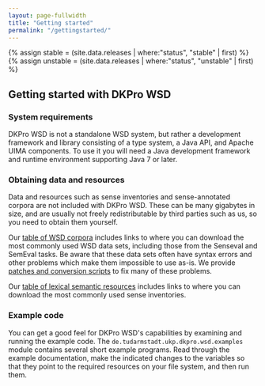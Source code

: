 ```yaml
---
layout: page-fullwidth
title: "Getting started"
permalink: "/gettingstarted/"
---
```


{% assign stable = (site.data.releases | where:"status", "stable" | first) %}
{% assign unstable = (site.data.releases | where:"status", "unstable" | first) %}

## Getting started with DKPro WSD

### System requirements ###

DKPro WSD is not a standalone WSD system, but rather a development framework and library consisting of a type system, a Java API, and Apache UIMA components.  To use it you will need a Java development framework and runtime environment supporting Java 7 or later.

### Obtaining data and resources

Data and resources such as sense inventories and sense-annotated corpora are not included with DKPro WSD.  These can be many gigabytes in size, and are usually not freely redistributable by third parties such as us, so you need to obtain them yourself.                                                                                    
                                                                                                                
Our [table of WSD corpora](/dkpro-wsd/corpora/) includes links to where you can download the most commonly used WSD data sets, including those from the Senseval and SemEval tasks.  Be aware that these data sets often have syntax errors and other problems which make them impossible to use as-is.  We provide [patches and conversion scripts](https://github.com/dkpro/dkpro-wsd/tree/master/de.tudarmstadt.ukp.dkpro.wsd.senseval/src/main/resources) to fix many of these problems.                                                                                 
                                                                                                                
Our [table of lexical semantic resources](/dkpro-wsd/lsr/) includes links to where you can download the most commonly used sense inventories.

### Example code

You can get a good feel for DKPro WSD's capabilities by examining and running the example code.  The `de.tudarmstadt.ukp.dkpro.wsd.examples` module contains several short example programs.  Read through the example documentation, make the indicated changes to the variables so that they point to the required resources on your file system, and then run them.

